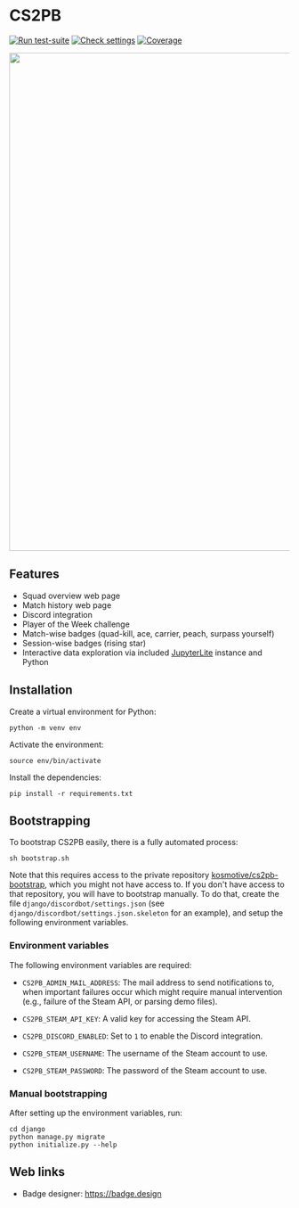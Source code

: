 # CS2PB

[![Run test-suite](https://github.com/kosmotive/cs2pb/actions/workflows/django-tests.yaml/badge.svg)](https://github.com/kosmotive/cs2pb/actions/workflows/django-tests.yaml)
[![Check settings](https://github.com/kosmotive/cs2pb/actions/workflows/check-settings.yaml/badge.svg)](https://github.com/kosmotive/cs2pb/actions/workflows/check-settings.yaml)
[![Coverage](https://img.shields.io/endpoint?url=https://gist.githubusercontent.com/kostrykin/48d2e30f4e914519ccb60090cf2ee742/raw/cs2pb.json)](https://github.com/kosmotive/cs2pb/actions/workflows/django-tests.yaml)

<img width="894" src="https://github.com/user-attachments/assets/b25b17c1-6636-4a01-9f52-4c761c2a033f">

## Features

- Squad overview web page
- Match history web page
- Discord integration
- Player of the Week challenge
- Match-wise badges (quad-kill, ace, carrier, peach, surpass yourself)
- Session-wise badges (rising star)
- Interactive data exploration via included [JupyterLite](https://github.com/jupyterlite) instance and Python

## Installation

Create a virtual environment for Python:
```
python -m venv env
```

Activate the environment:
```
source env/bin/activate
```

Install the dependencies:
```
pip install -r requirements.txt
```

## Bootstrapping

To bootstrap CS2PB easily, there is a fully automated process:
```
sh bootstrap.sh
```
Note that this requires access to the private repository [kosmotive/cs2pb-bootstrap](https://github.com/kosmotive/cs2pb-bootstrap), which you might not have access to. If you don't have access to that repository, you will have to bootstrap manually. To do that, create the file `django/discordbot/settings.json` (see `django/discordbot/settings.json.skeleton` for an example), and setup the following environment variables.

### Environment variables

The following environment variables are required:

- `CS2PB_ADMIN_MAIL_ADDRESS`: The mail address to send notifications to, when important failures occur which might require manual intervention (e.g., failure of the Steam API, or parsing demo files).

- `CS2PB_STEAM_API_KEY`: A valid key for accessing the Steam API.

- `CS2PB_DISCORD_ENABLED`: Set to `1` to enable the Discord integration.

- `CS2PB_STEAM_USERNAME`: The username of the Steam account to use.

- `CS2PB_STEAM_PASSWORD`: The password of the Steam account to use.

### Manual bootstrapping

After setting up the environment variables, run:
```
cd django
python manage.py migrate
python initialize.py --help
```

## Web links

- Badge designer: <https://badge.design>
